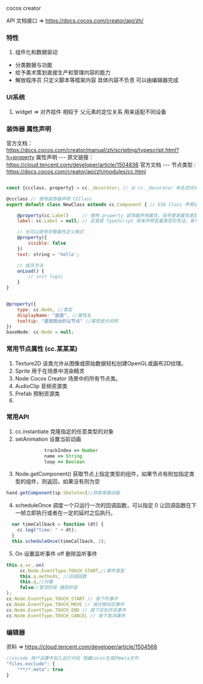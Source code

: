 cocos creator


API 文档接口 => https://docs.cocos.com/creator/api/zh/

### 特性
1. 组件化和数据驱动
- 分类数据与功能
- 给予美术策划直接生产和管理内容的能力
- 解放程序员 只定义脚本等框架内容 具体内容不负责 可以由编辑器完成

### UI系统
1. widget  => 对齐挂件 相较于 父元素的定位关系 用来适配不同设备

### 装饰器 属性声明
官方文档：https://docs.cocos.com/creator/manual/zh/scripting/typescript.html?h=property
属性声明 --- 原文链接： https://cloud.tencent.com/developer/article/1504836
官方文档 --- 节点类型 : https://docs.cocos.com/creator/api/zh/modules/cc.html

```javascript

const {ccclass, property} = cc._decorator; // 从 cc._decorator 命名空间中引入 ccclass 和 property 两个装饰器

@ccclass // 使用装饰器声明 CCClass
export default class NewClass extends cc.Component { // ES6 Class 声明语法，继承 cc.Component

    @property(cc.Label)     // 使用 property 装饰器声明属性，括号里是属性类型，装饰器里的类型声明主要用于编辑器展示
    label: cc.Label = null; // 这里是 TypeScript 用来声明变量类型的写法，冒号后面是属性类型，等号后面是默认值

    // 也可以使用完整属性定义格式
    @property({
        visible: false
    })
    text: string = 'hello';

    // 成员方法
    onLoad() {
        // init logic
    }
}

```


```javascript

@property({
    type: cc.Node, //类型
    displayName: "底座", //属性名
    tooltip: "底部炮台的父节点" //属性提示说明
})
baseNode: cc.Node = null;

```
### 常用节点属性 (cc.某某某)
1. Texture2D 该类允许从图像或原始数据轻松创建OpenGL或画布2D纹理。
2. Sprite 用于在场景中渲染精灵
3. Node  Cocos Creator 场景中的所有节点类。
4. AudioClip 音频资源类
5. Prefab 预制资源类
6. 


### 常用API
1. cc.instantiate 克隆指定的任意类型的对象
2. setAnimation 设置当前动画
```javascript
              trackIndex => Number
              name => String
              loop => Boolean
```
3. Node.getComponent()
获取节点上指定类型的组件，如果节点有附加指定类型的组件，则返回，如果没有则为空
```javascript
hand.getComponent(sp.Skeleton)//获取骨骼动画
```
4. scheduleOnce  调度一个只运行一次的回调函数，可以指定 0 让回调函数在下一帧立即执行或者在一定的延时之后执行。
```javascript
  var timeCallback = function (dt) {
    cc.log("time: " + dt);
  }
  this.scheduleOnce(timeCallback, 2);
```

5. On 设置监听事件 off 删除监听事件

```javascript
this.q.xx_.on(
     cc.Node.EventType.TOUCH_START,//事件类型
     this.q.methods, //回调函数
     this.q,//对象
     false//冒泡阶段 捕获阶段
);
cc.Node.EventType.TOUCH_START // 按下时事件
cc.Node.EventType.TOUCH_MOVE // 按住移动后事件
cc.Node.EventType.TOUCH_END // 按下后松开后事件
cc.Node.EventType.TOUCH_CANCEL // 按下取消事件
```


### 编辑器

资料 => https://cloud.tencent.com/developer/article/1504568

```javascript
//vscode 用户设置中加入这行代码 隐藏cocos生成的meta文件
"files.exclude": {
    "**/*.meta": true
}

```






